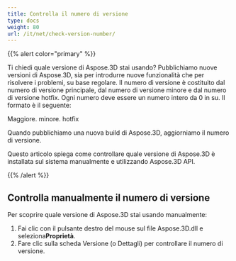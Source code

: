 ```yaml
---
title: Controlla il numero di versione
type: docs
weight: 80
url: /it/net/check-version-number/
---
```

{{% alert color="primary" %}}

Ti chiedi quale versione di Aspose.3D stai usando? Pubblichiamo nuove versioni di Aspose.3D, sia per introdurre nuove funzionalità che per risolvere i problemi, su base regolare. Il numero di versione è costituito dal numero di versione principale, dal numero di versione minore e dal numero di versione hotfix. Ogni numero deve essere un numero intero da 0 in su. Il formato è il seguente:

Maggiore. minore. hotfix

Quando pubblichiamo una nuova build di Aspose.3D, aggiorniamo il numero di versione.

Questo articolo spiega come controllare quale versione di Aspose.3D è installata sul sistema manualmente e utilizzando Aspose.3D API.

{{% /alert %}}

##  **Controlla manualmente il numero di versione**

Per scoprire quale versione di Aspose.3D stai usando manualmente:

1. Fai clic con il pulsante destro del mouse sul file Aspose.3D.dll e seleziona**Proprietà**.
1. Fare clic sulla scheda Versione (o Dettagli) per controllare il numero di versione.


